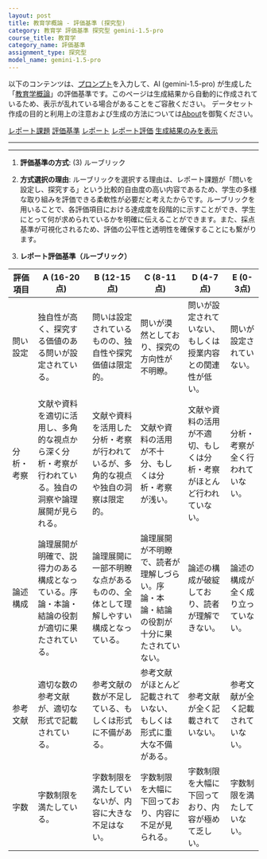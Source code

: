 ```yaml
---
layout: post
title: 教育学概論 - 評価基準 (探究型)
category: 教育学 評価基準 探究型 gemini-1.5-pro
course_title: 教育学
category_name: 評価基準
assignment_type: 探究型
model_name: gemini-1.5-pro
---
```


以下のコンテンツは、[プロンプト](http://127.0.0.1:8000/generated/教育学/gemini-1.5-pro/prompt_評価基準-探究型.md)を入力して、AI (gemini-1.5-pro) が生成した「[教育学概論](/contents/教育学/)」の評価基準です。このページは生成結果から自動的に作成されているため、表示が乱れている場合があることをご容赦ください。
データセット作成の目的と利用上の注意および生成の方法については[About](/About)を御覧ください。

[レポート課題](../レポート課題-探究型)
[評価基準](../評価基準-探究型)
[レポート](../レポート-探究型)
[レポート評価](../レポート評価-探究型)
[生成結果のみを表示](http://127.0.0.1:8000/generated/教育学/gemini-1.5-pro/評価基準-探究型.md)
  

***
***
  
1. **評価基準の方式**: (3) ルーブリック

2. **方式選択の理由**: ルーブリックを選択する理由は、レポート課題が「問いを設定し、探究する」という比較的自由度の高い内容であるため、学生の多様な取り組みを評価できる柔軟性が必要だと考えたからです。ルーブリックを用いることで、各評価項目における達成度を段階的に示すことができ、学生にとって何が求められているかを明確に伝えることができます。また、採点基準が可視化されるため、評価の公平性と透明性を確保することにも繋がります。

3. **レポート評価基準（ルーブリック）**

| 評価項目 | A (16-20点) | B (12-15点) | C (8-11点) | D (4-7点) | E (0-3点) |
|---|---|---|---|---|---|
| 問い設定 | 独自性が高く、探究する価値のある問いが設定されている。 | 問いは設定されているものの、独自性や探究価値は限定的。 | 問いが漠然としており、探究の方向性が不明瞭。 | 問いが設定されていない、もしくは授業内容との関連性が低い。 | 問いが設定されていない。 |
| 分析・考察 | 文献や資料を適切に活用し、多角的な視点から深く分析・考察が行われている。独自の洞察や論理展開が見られる。 | 文献や資料を活用した分析・考察が行われているが、多角的な視点や独自の洞察は限定的。 | 文献や資料の活用が不十分、もしくは分析・考察が浅い。 | 文献や資料の活用が不適切、もしくは分析・考察がほとんど行われていない。 | 分析・考察が全く行われていない。 |
| 論述構成 | 論理展開が明確で、説得力のある構成となっている。序論・本論・結論の役割が適切に果たされている。 | 論理展開に一部不明瞭な点があるものの、全体として理解しやすい構成となっている。 | 論理展開が不明瞭で、読者が理解しづらい。序論・本論・結論の役割が十分に果たされていない。 | 論述の構成が破綻しており、読者が理解できない。 | 論述の構成が全く成り立っていない。 |
| 参考文献 | 適切な数の参考文献が、適切な形式で記載されている。 | 参考文献の数が不足している、もしくは形式に不備がある。 | 参考文献がほとんど記載されていない、もしくは形式に重大な不備がある。 | 参考文献が全く記載されていない。 | 参考文献が全く記載されていない。 |
| 字数 | 字数制限を満たしている。 | 字数制限を満たしていないが、内容に大きな不足はない。 | 字数制限を大幅に下回っており、内容に不足が見られる。 | 字数制限を大幅に下回っており、内容が極めて乏しい。 | 字数制限を満たしていない。 |
